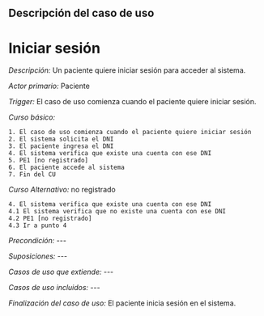 ## Descripción del caso de uso
# **Iniciar sesión**
_Descripción:_ Un paciente quiere  iniciar sesión para acceder al sistema.

_Actor primario:_ Paciente

_Trigger:_ El caso de uso comienza cuando el paciente  quiere iniciar sesión.

_Curso básico:_

	1. El caso de uso comienza cuando el paciente quiere iniciar sesión
	2. El sistema solicita el DNI
	3. El paciente ingresa el DNI
	4. El sistema verifica que existe una cuenta con ese DNI
	5. PE1 [no registrado]
	6. El paciente accede al sistema
	7. Fin del CU

_Curso Alternativo:_ no registrado

	4. El sistema verifica que existe una cuenta con ese DNI
	4.1 El sistema verifica que no existe una cuenta con ese DNI
	4.2 PE1 [no registrado]
	4.3 Ir a punto 4

_Precondición:_ ---

_Suposiciones:_ ---

_Casos de uso que extiende:_ ---

_Casos de uso incluidos:_ ---

_Finalización del caso de uso:_ El paciente inicia sesión en el sistema.